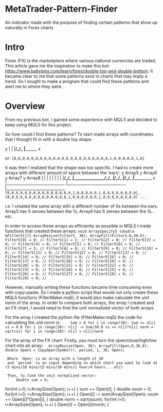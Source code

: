 # MetaTrader-Pattern-Finder
An indicator made with the purpose of finding certain patterns that show up naturally in Forex charts

# Intro 
Forex (FX) is the marketplace where various national currencies are traded. This article gave me the inspiration to make this bot: https://www.babypips.com/learn/forex/double-top-and-double-bottom. It became clear to me that some patterns exist in charts that may imply a trend. So I sought to make a program that could find these patterns and alert me to where they were. 

# Overview
From my previous bot, I gained some experience with MQL5 and decided to keep using MQL5 for this project. 

So how could I find these patterns? To start made arrays with coordinates that I thought fit in with a double top shape. 

y
|
|
|____________________/\_____/\_
|______________________________ x

or:
`[0,0,0,0,0,0,0,0,0,0,0,0,0,0,0,0,0,0,0,0,0,0,1,0,0,0,0,0,1,0]`

It was then I realized that the shape was too specific. I had to create more arrays with different amount of space between the 'ears':
y            Array5                y            Array6              y           Array7               y             Array8
|                                  |                                |                                |
|                                  |                                |                                |
|____________________/\_____/\_    |___________________/\______/\_  |__________________/\_______/\_  |_________________/\________/\_
|______________________________ x  |______________________________  |______________________________  |______________________________
`[0,0,0,0,0,0,0,0,0,0,0,0,0,0,0,1,0,0,0,0,0,1,0,0,0,0,0,0,0,0], [0,0,0,0,0,0,0,0,0,0,0,0,0,0,1,0,0,0,0,0,0,1,0,0,0,0,0,0,0,0] ... `

i.e. I created the same array with a different number of 0s between the ears. Array5 has 5 zeroes between the 1s, Array6 has 6 zeroes between the 1s... etc. 

In order to access these arrays as efficiently as possible in MQL5 I made functions that created these arrays: 
`void ArraySpecify5 (double &Filter5[]){
ArrayResize(Filter5, 30);
ArrayFill(Filter5,0,30,0);
 Filter5[0] = 0; //
 Filter5[1] = 1; //
 Filter5[2] = 0; //
 Filter5[3] = 0; //
 Filter5[4] = 0; //
 Filter5[5] = 0; //
 Filter5[6] = 0; //
 Filter5[7] = 1; //
 Filter5[8] = 0; //
 Filter5[9] = 0; //
 Filter5[10] = 0; //
 Filter5[11] = 0; //
 Filter5[12] = 0; //
 Filter5[13] = 0; //
 Filter5[14] = 0; //
 Filter5[15] = 0; //
 Filter5[16] = 0; //
 Filter5[17] = 0; //
 Filter5[18] = 0; //
 Filter5[19] = 0; //
 Filter5[20] = 0; //
 Filter5[21] = 0; //
 Filter5[22] = 0; //
 Filter5[23] = 0; //
 Filter5[24] = 0; //
 Filter5[25] = 0; //
 Filter5[26] = 0; //
 Filter5[27] = 0; //
 Filter5[28] = 0; //
 Filter5[29] = 0; //
`
   
However, manually writing these functions became time consuming even with copy+paste. So I made a python script that would not only create these MQL5 functions (FilterMaker.mq5), it would also make calculate the unit norm of the array. In order to compare both arrays, the array I created and an FX chart, I would need to find the unit normalized vector of both arrays. 

  For the array I created the python file (FilterMaker.mq5) the code for calculating the unit norm is:
    ```    Sum = 0
    for i in range(30):
      Sum += n[i]
    ss = 0.0
    for i in range(30):
      n[i] -= Sum/30.0
      ss += n[i]*n[i]
    norm = sqrt(ss)
    for i in range(30):
      n[i] = n[i]/norm```
      
  For the array of the FX chart:
  Firstly, you must turn the open/close/high/low chart into an array:
      `   ArrayResize(Open, 30);
          ArrayFill(Open,0,30,0);
          double Open1 = CopyOpen(Symbol(), period, 1, 30, Open);
          `
         
     Where `Open` is an array with a length of 30
     and `period` is an input depending on which chart you want to look at (5 mins/10 mins/15 mins/30 mins/1 hour/4 hours... etc)
     
     Then, to find the unit normalized vector:
     `   double sum = 0;
   for(int i=0; i<ArraySize(Open); i++) {
      sum += Open[i];
   }
   double ssum = 0;
   for(int i=0; i<ArraySize(Open); i++) {
      Open[i] -= sum/ArraySize(Open);
      ssum += Open[i]*Open[i];
   }
   double norm = sqrt(ssum);
   for(int i=0; i<ArraySize(Open); i++) {
      Open[i] = Open[i]/norm;
   }`
   
   
